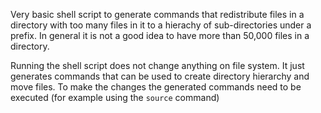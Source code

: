 Very basic shell script to generate commands that redistribute files in a directory with too many files in it to a
hierachy of sub-directories under a prefix. In general it is not a good idea to have more than 50,000 files in a directory. 

Running the shell script does not change anything on file system. It just generates commands that can be used to create directory hierarchy and move files. To make the changes the generated commands need to be executed (for example using the `source` command)
